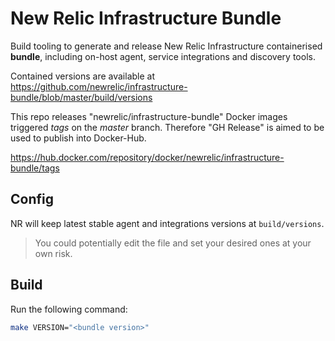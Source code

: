 # New Relic Infrastructure Bundle

Build tooling to generate and release New Relic Infrastructure containerised **bundle**, including 
on-host agent, service integrations and discovery tools.

Contained versions are available at https://github.com/newrelic/infrastructure-bundle/blob/master/build/versions

This repo releases "newrelic/infrastructure-bundle" Docker images triggered *tags* on the *master* branch. Therefore "GH Release" is aimed to be used to publish into Docker-Hub.

https://hub.docker.com/repository/docker/newrelic/infrastructure-bundle/tags

## Config

NR will keep latest stable agent and integrations versions at `build/versions`.

> You could potentially edit the file and set your desired ones at your own risk.

## Build

Run the following command:

   ```bash
   make VERSION="<bundle version>"
   ```

